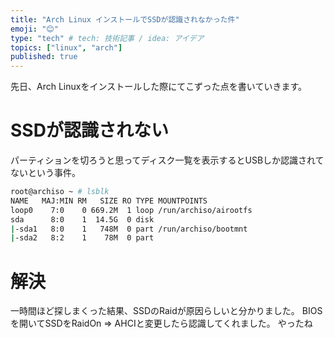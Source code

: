 ```yaml
---
title: "Arch Linux インストールでSSDが認識されなかった件"
emoji: "😊"
type: "tech" # tech: 技術記事 / idea: アイデア
topics: ["linux", "arch"]
published: true
---
```


先日、Arch Linuxをインストールした際にてこずった点を書いていきます。

# SSDが認識されない

パーティションを切ろうと思ってディスク一覧を表示するとUSBしか認識されてないという事件。

```bash
root@archiso ~ # lsblk
NAME   MAJ:MIN RM   SIZE RO TYPE MOUNTPOINTS
loop0    7:0    0 669.2M  1 loop /run/archiso/airootfs
sda      8:0    1  14.5G  0 disk
|-sda1   8:0    1   748M  0 part /run/archiso/bootmnt
|-sda2   8:2    1    78M  0 part
```

# 解決

一時間ほど探しまくった結果、SSDのRaidが原因らしいと分かりました。
BIOSを開いてSSDをRaidOn => AHCIと変更したら認識してくれました。
やったね
